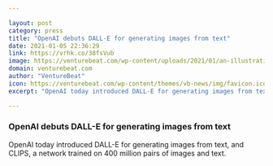 ```yaml
---

layout: post
category: press
title: "OpenAI debuts DALL-E for generating images from text"
date: 2021-01-05 22:36:29
link: https://vrhk.co/38fsVub
image: https://venturebeat.com/wp-content/uploads/2021/01/an-illustration-of-a-baby-daikon-radish-in-a-tutu-walking-a-dog.png?w=1200&strip=all
domain: venturebeat.com
author: "VentureBeat"
icon: https://venturebeat.com/wp-content/themes/vb-news/img/favicon.ico
excerpt: "OpenAI today introduced DALL-E for generating images from text, and CLIPS, a network trained on 400 million pairs of images and text."

---
```


### OpenAI debuts DALL-E for generating images from text

OpenAI today introduced DALL-E for generating images from text, and CLIPS, a network trained on 400 million pairs of images and text.
